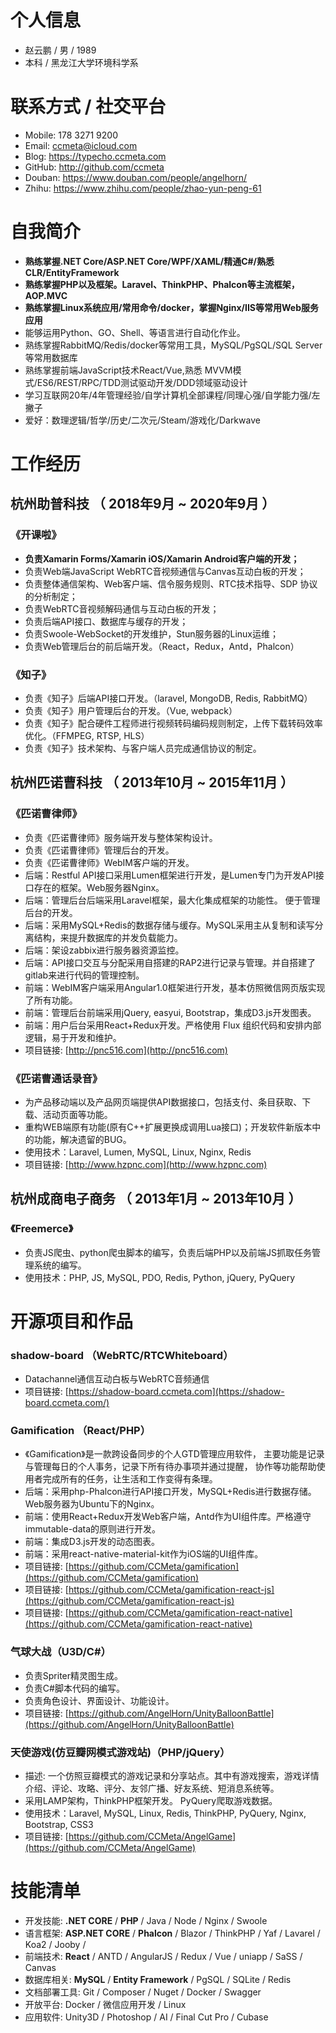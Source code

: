 
# 个人信息
 - 赵云鹏 / 男 / 1989 
 - 本科 / 黑龙江大学环境科学系 
 
# 联系方式 / 社交平台
- Mobile: 178 3271 9200 
- Email: ccmeta@icloud.com
- Blog: https://typecho.ccmeta.com
- GitHub: http://github.com/ccmeta
- Douban: https://www.douban.com/people/angelhorn/
- Zhihu: https://www.zhihu.com/people/zhao-yun-peng-61

# 自我简介
- **熟练掌握.NET Core/ASP.NET Core/WPF/XAML/精通C#/熟悉CLR/EntityFramework**
- **熟练掌握PHP以及框架。Laravel、ThinkPHP、Phalcon等主流框架，AOP.MVC**
- **熟练掌握Linux系统应用/常用命令/docker，掌握Nginx/IIS等常用Web服务应用**
- 能够运用Python、GO、Shell、等语言进行自动化作业。
- 熟练掌握RabbitMQ/Redis/docker等常用工具，MySQL/PgSQL/SQL Server等常用数据库
- 熟练掌握前端JavaScript技术React/Vue,熟悉 MVVM模式/ES6/REST/RPC/TDD测试驱动开发/DDD领域驱动设计
- 学习互联网20年/4年管理经验/自学计算机全部课程/同理心强/自学能力强/左撇子
- 爱好：数理逻辑/哲学/历史/二次元/Steam/游戏化/Darkwave

# 工作经历

## 杭州助普科技 （ 2018年9月 ~ 2020年9月 ）

### 《开课啦》 
- **负责Xamarin Forms/Xamarin iOS/Xamarin Android客户端的开发；**
- 负责Web端JavaScript WebRTC音视频通信与Canvas互动白板的开发；
- 负责整体通信架构、Web客户端、信令服务规则、RTC技术指导、SDP 协议的分析制定；
- 负责WebRTC音视频解码通信与互动白板的开发；
- 负责后端API接口、数据库与缓存的开发；
- 负责Swoole-WebSocket的开发维护，Stun服务器的Linux运维；
- 负责Web管理后台的前后端开发。（React，Redux，Antd，Phalcon）

### 《知子》 
- 负责《知子》后端API接口开发。（laravel, MongoDB, Redis, RabbitMQ）
- 负责《知子》用户管理后台的开发。（Vue, webpack）
- 负责《知子》配合硬件工程师进行视频转码编码规则制定，上传下载转码效率优化。（FFMPEG, RTSP, HLS）
- 负责《知子》技术架构、与客户端人员完成通信协议的制定。

  
## 杭州匹诺曹科技 （ 2013年10月 ~ 2015年11月 ）

### 《匹诺曹律师》 
- 负责《匹诺曹律师》服务端开发与整体架构设计。 
- 负责《匹诺曹律师》管理后台的开发。 
- 负责《匹诺曹律师》WebIM客户端的开发。 
- 后端：Restful API接口采用Lumen框架进行开发，是Lumen专门为开发API接口存在的框架。Web服务器Nginx。 
- 后端：管理后台后端采用Laravel框架，最大化集成框架的功能性。 便于管理后台的开发。 
- 后端：采用MySQL+Redis的数据存储与缓存。MySQL采用主从复制和读写分离结构，来提升数据库的并发负载能力。 
- 后端：架设zabbix进行服务器资源监控。 
- 后端：API接口交互与分配采用自搭建的RAP2进行记录与管理。并自搭建了gitlab来进行代码的管理控制。 
- 前端：WebIM客户端采用Angular1.0框架进行开发，基本仿照微信网页版实现了所有功能。 
- 前端：管理后台前端采用jQuery, easyui, Bootstrap，集成D3.js开发图表。 
- 前端：用户后台采用React+Redux开发。严格使用 Flux 组织代码和安排内部逻辑，易于开发和维护。  
- 项目链接: [http://pnc516.com](http://pnc516.com)

### 《匹诺曹通话录音》
- 为产品移动端以及产品网页端提供API数据接口，包括支付、条目获取、下载、活动页面等功能。 
- 重构WEB端原有功能(原有C++扩展更换成调用Lua接口)；开发软件新版本中的功能，解决遗留的BUG。
- 使用技术：Laravel, Lumen, MySQL, Linux, Nginx, Redis
- 项目链接: [http://www.hzpnc.com](http://www.hzpnc.com)

## 杭州成商电子商务 （ 2013年1月 ~ 2013年10月 ）

### 《Freemerce》
- 负责JS爬虫、python爬虫脚本的编写，负责后端PHP以及前端JS抓取任务管理系统的编写。
- 使用技术：PHP, JS, MySQL, PDO, Redis, Python, jQuery, PyQuery

# 开源项目和作品

### shadow-board （WebRTC/RTCWhiteboard）
-  Datachannel通信互动白板与WebRTC音频通信
- 项目链接:  [https://shadow-board.ccmeta.com](https://shadow-board.ccmeta.com/)

### Gamification （React/PHP）
- 《Gamification》是一款跨设备同步的个人GTD管理应用软件， 主要功能是记录与管理每日的个人事务，记录下所有待办事项并通过提醒， 协作等功能帮助使用者完成所有的任务，让生活和工作变得有条理。 
- 后端：采用php-Phalcon进行API接口开发，MySQL+Redis进行数据存储。Web服务器为Ubuntu下的Nginx。 
- 前端：使用React+Redux开发Web客户端，Antd作为UI组件库。严格遵守immutable-data的原则进行开发。 
- 前端：集成D3.js开发的动态图表。 
- 前端：采用react-native-material-kit作为iOS端的UI组件库。
- 项目链接:  [https://github.com/CCMeta/gamification](https://github.com/CCMeta/gamification)
- 项目链接:  [https://github.com/CCMeta/gamification-react-js](https://github.com/CCMeta/gamification-react-js)
- 项目链接:  [https://github.com/CCMeta/gamification-react-native](https://github.com/CCMeta/gamification-react-native)

### 气球大战（U3D/C#） 
- 负责Spriter精灵图生成。 
- 负责C#脚本代码的编写。 
- 负责角色设计、界面设计、功能设计。 
- 项目链接:  [https://github.com/AngelHorn/UnityBalloonBattle](https://github.com/AngelHorn/UnityBalloonBattle)

### 天使游戏(仿豆瓣网模式游戏站)（PHP/jQuery）
- 描述: 一个仿照豆瓣模式的游戏记录和分享站点。其中有游戏搜索，游戏详情介绍、评论、攻略、评分、友邻广播、好友系统、短消息系统等。
- 采用LAMP架构，ThinkPHP框架开发。 PyQuery爬取游戏数据。
- 使用技术：Laravel, MySQL, Linux, Redis, ThinkPHP, PyQuery, Nginx, Bootstrap, CSS3
- 项目链接:  [https://github.com/CCMeta/AngelGame](https://github.com/CCMeta/AngelGame)

# 技能清单

- 开发技能:  **.NET CORE** / **PHP** / Java / Node / Nginx / Swoole
- 语言框架: **ASP.NET CORE** / **Phalcon** / Blazor / ThinkPHP / Yaf / Lavarel  / Koa2 / Jooby / 
- 前端技术: **React** / ANTD / AngularJS / Redux / Vue / uniapp / SaSS / Canvas
- 数据库相关: **MySQL** / **Entity Framework** / PgSQL / SQLite / Redis 
- 文档部署工具: Git / Composer / Nuget / Docker / Swagger
- 开放平台: Docker / 微信应用开发 / Linux
- 应用软件: Unity3D / Photoshop / AI / Final Cut Pro / Cubase

      
